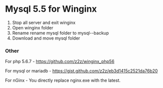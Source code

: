 # Mysql 5.5 for Winginx

1. Stop all server and exit winginx
2. Open winginx folder
3. Rename rename mysql folder to mysql--backup
4. Download and move mysql folder


### Other
For php 5.6.7 - https://github.com/z2z/winginx_php56

For mysql or mariadb - https://gist.github.com/z2z/eb3d1415c2521da76b20

For nGinx - You directly replace nginx.exe with the latest.
